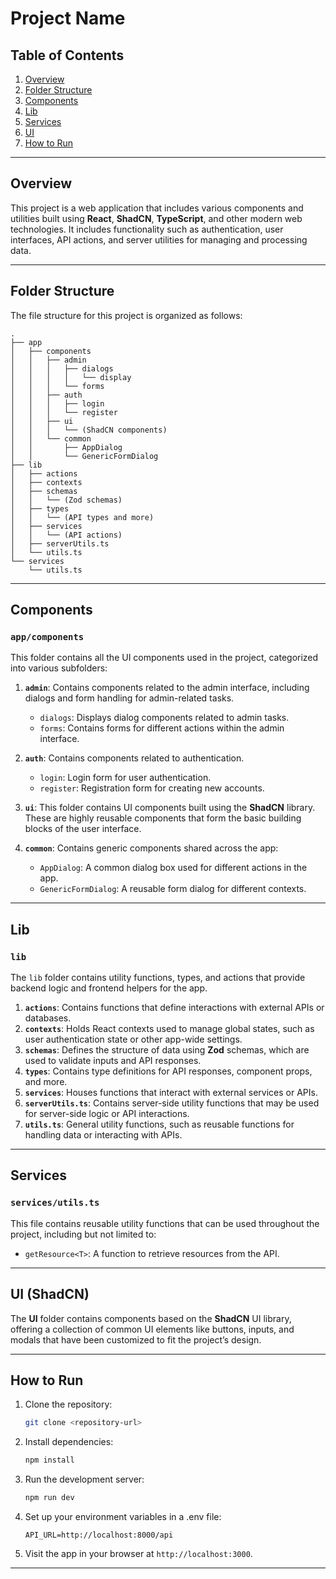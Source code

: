
# Project Name

## Table of Contents

1. [Overview](#overview)
2. [Folder Structure](#folder-structure)
3. [Components](#components)
4. [Lib](#lib)
5. [Services](#services)
6. [UI](#ui)
7. [How to Run](#how-to-run)

---

## Overview

This project is a web application that includes various components and utilities built using **React**, **ShadCN**, **TypeScript**, and other modern web technologies. It includes functionality such as authentication, user interfaces, API actions, and server utilities for managing and processing data.

---

## Folder Structure

The file structure for this project is organized as follows:

```
.
├── app
│   ├── components
│   │   ├── admin
│   │   │   ├── dialogs
│   │   │   │   └── display
│   │   │   └── forms
│   │   ├── auth
│   │   │   ├── login
│   │   │   └── register
│   │   ├── ui
│   │   │   └── (ShadCN components)
│   │   └── common
│   │       ├── AppDialog
│   │       └── GenericFormDialog
├── lib
│   ├── actions
│   ├── contexts
│   ├── schemas
│   │   └── (Zod schemas)
│   ├── types
│   │   └── (API types and more)
│   ├── services
│   │   └── (API actions)
│   ├── serverUtils.ts
│   └── utils.ts
└── services
    └── utils.ts
```

---

## Components

### `app/components`
This folder contains all the UI components used in the project, categorized into various subfolders:

1. **`admin`**: Contains components related to the admin interface, including dialogs and form handling for admin-related tasks.
   - `dialogs`: Displays dialog components related to admin tasks.
   - `forms`: Contains forms for different actions within the admin interface.

2. **`auth`**: Contains components related to authentication.
   - `login`: Login form for user authentication.
   - `register`: Registration form for creating new accounts.

3. **`ui`**: This folder contains UI components built using the **ShadCN** library. These are highly reusable components that form the basic building blocks of the user interface.

4. **`common`**: Contains generic components shared across the app:
   - `AppDialog`: A common dialog box used for different actions in the app.
   - `GenericFormDialog`: A reusable form dialog for different contexts.

---

## Lib

### `lib`
The `lib` folder contains utility functions, types, and actions that provide backend logic and frontend helpers for the app.

1. **`actions`**: Contains functions that define interactions with external APIs or databases.
2. **`contexts`**: Holds React contexts used to manage global states, such as user authentication state or other app-wide settings.
3. **`schemas`**: Defines the structure of data using **Zod** schemas, which are used to validate inputs and API responses.
4. **`types`**: Contains type definitions for API responses, component props, and more.
5. **`services`**: Houses functions that interact with external services or APIs. 
6. **`serverUtils.ts`**: Contains server-side utility functions that may be used for server-side logic or API interactions.
7. **`utils.ts`**: General utility functions, such as reusable functions for handling data or interacting with APIs.

---

## Services

### `services/utils.ts`
This file contains reusable utility functions that can be used throughout the project, including but not limited to:
- `getResource<T>`: A function to retrieve resources from the API.

---

## UI (ShadCN)

The **UI** folder contains components based on the **ShadCN** UI library, offering a collection of common UI elements like buttons, inputs, and modals that have been customized to fit the project’s design.

---

## How to Run

1. Clone the repository:
   ```bash
   git clone <repository-url>
   ```

2. Install dependencies:
   ```bash
   npm install
   ```

3. Run the development server:
   ```bash
   npm run dev
   ```
4. Set up your environment variables in a .env file:
   ```env
   API_URL=http://localhost:8000/api
   ```
5. Visit the app in your browser at `http://localhost:3000`.

---
